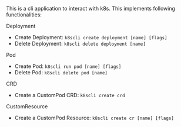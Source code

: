 This is a cli application to interact with k8s. This implements following functionalities:

Deployment
- Create Deployment: `k8scli create deployment [name] [flags]`
- Delete Deployment: `k8scli delete deployment [name]`

Pod
- Create Pod: `k8scli run pod [name] [flags]`
- Delete Pod: `k8scli delete pod [name]`

CRD
- Create a CustomPod CRD: `k8scli create crd`

CustomResource
- Create a CustomPod Resource: `k8scli create cr [name] [flags]`
